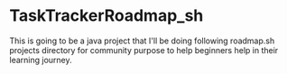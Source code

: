 # TaskTrackerRoadmap_sh
This is going to be a java project that I'll be doing following roadmap.sh projects directory for community purpose to help beginners help in their learning journey.

